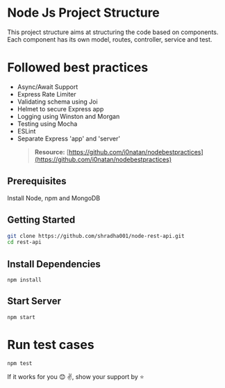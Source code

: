 # Node Js Project Structure

This project structure aims at structuring the code based on components. Each component has its own model, routes, controller, service and test.

# Followed best practices

- Async/Await Support
- Express Rate Limiter
- Validating schema using Joi
- Helmet to secure Express app
- Logging using Winston and Morgan
- Testing using Mocha
- ESLint
- Separate Express 'app' and 'server'
  > **Resource:** [https://github.com/i0natan/nodebestpractices](https://github.com/i0natan/nodebestpractices)

## Prerequisites

Install Node, npm and MongoDB

## Getting Started

```sh
git clone https://github.com/shradha001/node-rest-api.git
cd rest-api
```

## Install Dependencies

    npm install

## Start Server

    npm start

# Run test cases

    npm test

If it works for you 😊 ✌️, show your support by ⭐
